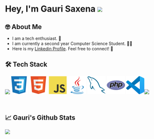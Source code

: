 <h1>Hey, I'm Gauri Saxena <img src="https://raw.githubusercontent.com/MartinHeinz/MartinHeinz/master/wave.gif" width="30px"> </h1>

<h2>🤓 About Me</h2>

- I am a tech enthusiast. 🤠
- I am currently a second year Computer Science Student. 👨‍🎓
- Here is my [Linkedin Profile](https://www.linkedin.com/in/gauri-saxena-454306251). Feel free to connect! 👀

<h2>🛠 Tech Stack</h2>

 <img src="https://raw.githubusercontent.com/isocpp/logos/master/cpp_logo.png" width=60><img src="https://github.com/devicons/devicon/blob/master/icons/css3/css3-original.svg" width=60> <img src="https://github.com/devicons/devicon/blob/master/icons/html5/html5-original.svg" width=60> <img src="https://github.com/devicons/devicon/blob/master/icons/javascript/javascript-original.svg" width=60>  <img src="https://github.com/devicons/devicon/blob/master/icons/java/java-original.svg" width=60> <img src="https://github.com/devicons/devicon/blob/master/icons/mysql/mysql-original.svg" width=60> <img src="https://github.com/devicons/devicon/blob/master/icons/php/php-original.svg" width=60> <img src="https://github.com/devicons/devicon/blob/master/icons/vscode/vscode-original.svg" width=60><img src="https://www.freeiconspng.com/thumbs/c-logo-icon/dev-visual-c-plus-plus-logo-icon-11.png" width=60>

<img src="https://komarev.com/ghpvc/?username=Gauri-Saxena&style=flat-square&color=blue" alt=""/>

<h2>📈 Gauri's Github Stats</h2>

<a href="http://www.github.com/Gauri-Saxena"><img src="https://github-readme-streak-stats.herokuapp.com/?user=Gauri-Saxena&stroke=ffffff&background=171717&ring=0891b2&fire=0891b2&currStreakNum=ffffff&currStreakLabel=0891b2&sideNums=ffffff&sideLabels=ffffff&dates=ffffff&hide_border=true" /></a>





